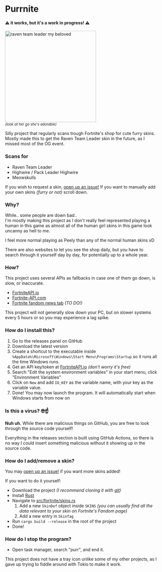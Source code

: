 # Purrnite
#### ⚠️ it works, but it's a work in progress! ⚠️

<img src="https://media.tenor.com/1imtHoKBpq0AAAAC/raven-team-leader-fortnite.gif" alt="raven team leader my beloved" height="300px" /> <br/>
<small><i>(look at her go she's adorable)</i></small>
<br/>

Silly project that regularly scans trough Fortnite's shop for cute furry skins. <br/>
Mostly made this to get the Raven Team Leader skin in the future, as I missed most of the OG event.

### Scans for
- Raven Team Leader
- Highwire / Pack Leader Highwire
- Meowskulls

If you wish to request a skin, [open up an issue!](https://github.com/FlooferLand/purrnite/issues/new)
If you want to manually add your own skins _(furry or not)_ scroll down.

### Why?
While.. some people are down bad.. <br/>
I'm mostly making this project as I don't really feel represented playing a human in this game
as almost all of the human girl skins in this game look uncanny as hell to me. <br/>

I feel more normal playing as Peely than any of the normal human skins xD

There are also websites to let you see the shop daily,
but you have to search through it yourself day by day, for potentially up to a whole year. <br/>

### How?
This project uses several APIs as fallbacks in case one of them go down, is slow, or inaccurate. <br/>
- [FortniteAPI.io](https://fortniteapi.io/)
- [Fortnite-API.com](https://fortnite-api.com/)
- [Fortnite fandom news tab](https://antifandom.com/fortnite/wiki/Nevermore_Hearts_Pack) _(TO DO!)_

This project will not generally slow down your PC,
but on slower systems every 5 hours or so you may experience a lag spike. <br/>

### How do I install this?
1. Go to the releases panel on GitHub
2. Download the latest version
3. Create a shortcut to the executable inside `%AppData%\Microsoft\Windows\Start Menu\Programs\Startup` so it runs all the time Windows runs.
4. Get an API key/token at [FortniteAPI.io](https://dashboard.fortniteapi.io) _(don't worry it's free)_
5. Search "Edit the system environment variables" in your start menu, click "Environment Variables"
6. Click on `New` and add `IO_KEY` as the variable name, with your key as the variable value.
7. Done! You may now launch the program. It will automatically start when Windows starts from now on

### Is this a virus? 🤓☝️
**Nuh uh.**
While there are malicious things on GitHub, you are free to look through the source code yourself!

Everything in the releases section is built using GitHub Actions,
so there is no way I could insert something malicious without it showing up in the source code.

### How do I add/remove a skin?
You may [open up an issue!](https://github.com/FlooferLand/purrnite/issues/new) if you want more skins added!

If you want to do it yourself:
- Download the project _(I recommend cloning it with [git](https://git-scm.com))_
- Install [Rust](https://rust-lang.com/)
- Navigate to [src/fortnite/skins.rs](./src/fortnite/skins.rs)
    1. Add a new `SkinDef` object inside `SKINS`
       _(you can usually find all the data relevant to your skin on Fortnite's Fandom page)_
    2. Add a new entry in `SkinTag`
- Run `cargo build --release` in the root of the project
- Done!

### How do I stop the program?
- Open task manager, search "purr", and end it.

This project does not have a tray icon unlike some of my other projects, as I gave up trying to fiddle around with Tokio to make it work.
